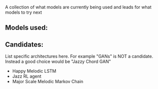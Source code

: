 A collection of what models are currently being used and leads for what models to try next

## Models used:

## Candidates:
List specific architectures here. For example "GANs" is NOT a candidate. Instead a good choice would be "Jazzy Chord GAN"
* Happy Melodic LSTM
* Jazz RL agent
* Major Scale Melodic Markov Chain
